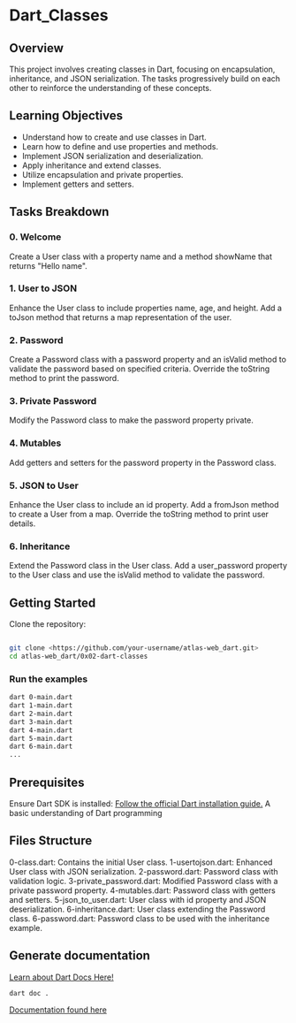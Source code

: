 # Dart_Classes

## Overview

This project involves creating classes in Dart, focusing on encapsulation, inheritance, and JSON serialization. The tasks progressively build on each other to reinforce the understanding of these concepts.

## Learning Objectives

- Understand how to create and use classes in Dart.
- Learn how to define and use properties and methods.
- Implement JSON serialization and deserialization.
- Apply inheritance and extend classes.
- Utilize encapsulation and private properties.
- Implement getters and setters.

## Tasks Breakdown

### 0. Welcome

Create a User class with a property name and a method showName that returns "Hello name".

### 1. User to JSON

Enhance the User class to include properties name, age, and height. Add a toJson method that returns a map representation of the user.

### 2. Password

Create a Password class with a password property and an isValid method to validate the password based on specified criteria. Override the toString method to print the password.

### 3. Private Password

Modify the Password class to make the password property private.

### 4. Mutables

Add getters and setters for the password property in the Password class.

### 5. JSON to User

Enhance the User class to include an id property. Add a fromJson method to create a User from a map. Override the toString method to print user details.

### 6. Inheritance

Extend the Password class in the User class. Add a user_password property to the User class and use the isValid method to validate the password.

## Getting Started

Clone the repository:

```sh

git clone <https://github.com/your-username/atlas-web_dart.git>
cd atlas-web_dart/0x02-dart-classes
```

### Run the examples

```sh
dart 0-main.dart
dart 1-main.dart
dart 2-main.dart
dart 3-main.dart
dart 4-main.dart
dart 5-main.dart
dart 6-main.dart
...
```

## Prerequisites

Ensure Dart SDK is installed:
[Follow the official Dart installation guide.](https://dart.dev/get-dart#:~:text=Get%20the%20Dart%20SDK%201%20System%20requirements%20Dart,the%20appropriate%20package%20manager%20for%20your%20development%20platform.)
A basic understanding of Dart programming

## Files Structure

0-class.dart: Contains the initial User class.
1-usertojson.dart: Enhanced User class with JSON serialization.
2-password.dart: Password class with validation logic.
3-private_password.dart: Modified Password class with a private password property.
4-mutables.dart: Password class with getters and setters.
5-json_to_user.dart: User class with id property and JSON deserialization.
6-inheritance.dart: User class extending the Password class.
6-password.dart: Password class to be used with the inheritance example.

## Generate documentation

[Learn about Dart Docs Here!](https://dart.dev/tools/dart-doc)

```bash
dart doc .
```

[Documentation found here](http://127.0.0.1:5500/doc/api/index.html)
